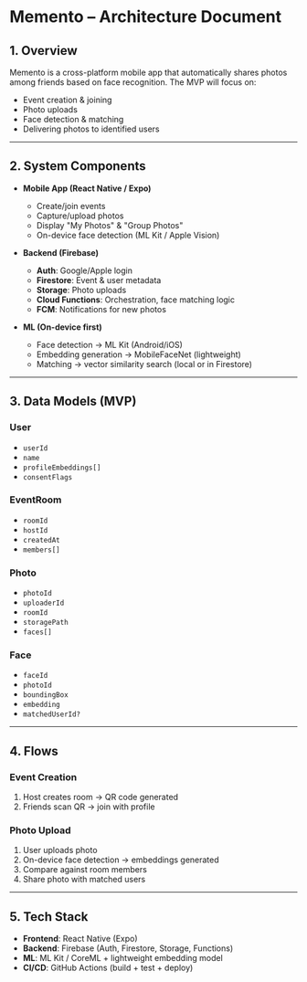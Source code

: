 # Memento – Architecture Document

## 1. Overview
Memento is a cross-platform mobile app that automatically shares photos among friends based on face recognition. The MVP will focus on:
- Event creation & joining
- Photo uploads
- Face detection & matching
- Delivering photos to identified users

---

## 2. System Components
- **Mobile App (React Native / Expo)**
  - Create/join events
  - Capture/upload photos
  - Display "My Photos" & "Group Photos"
  - On-device face detection (ML Kit / Apple Vision)

- **Backend (Firebase)**
  - **Auth**: Google/Apple login
  - **Firestore**: Event & user metadata
  - **Storage**: Photo uploads
  - **Cloud Functions**: Orchestration, face matching logic
  - **FCM**: Notifications for new photos

- **ML (On-device first)**
  - Face detection → ML Kit (Android/iOS)
  - Embedding generation → MobileFaceNet (lightweight)
  - Matching → vector similarity search (local or in Firestore)

---

## 3. Data Models (MVP)
### User
- `userId`
- `name`
- `profileEmbeddings[]`
- `consentFlags`

### EventRoom
- `roomId`
- `hostId`
- `createdAt`
- `members[]`

### Photo
- `photoId`
- `uploaderId`
- `roomId`
- `storagePath`
- `faces[]`

### Face
- `faceId`
- `photoId`
- `boundingBox`
- `embedding`
- `matchedUserId?`

---

## 4. Flows
### Event Creation
1. Host creates room → QR code generated
2. Friends scan QR → join with profile

### Photo Upload
1. User uploads photo
2. On-device face detection → embeddings generated
3. Compare against room members
4. Share photo with matched users

---

## 5. Tech Stack
- **Frontend**: React Native (Expo)
- **Backend**: Firebase (Auth, Firestore, Storage, Functions)
- **ML**: ML Kit / CoreML + lightweight embedding model
- **CI/CD**: GitHub Actions (build + test + deploy)
